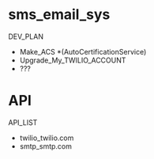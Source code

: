# sms_email_sys

DEV_PLAN

- Make_ACS *(AutoCertificationService)
- Upgrade_My_TWILIO_ACCOUNT
- ???





# API

API_LIST

- twilio_twilio.com
- smtp_smtp.com


